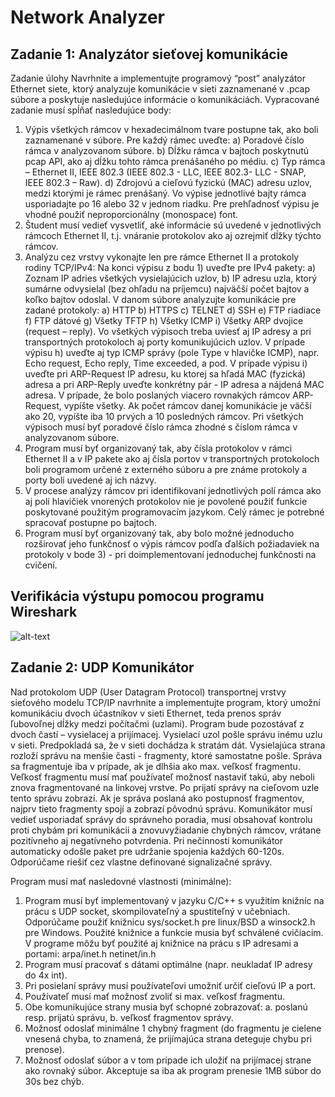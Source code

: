 # Network Analyzer
## Zadanie 1: Analyzátor sieťovej komunikácie
Zadanie úlohy
Navrhnite a implementujte programový “post” analyzátor Ethernet siete, ktorý analyzuje komunikácie v sieti zaznamenané v .pcap súbore a poskytuje nasledujúce informácie o komunikáciách. Vypracované zadanie musí spĺňať nasledujúce body:
1) Výpis všetkých rámcov v hexadecimálnom tvare postupne tak, ako boli zaznamenané v súbore.
Pre každý rámec uveďte:
a) Poradové číslo rámca v analyzovanom súbore.
b) Dĺžku rámca v bajtoch poskytnutú pcap API, ako aj dĺžku tohto rámca prenášaného po médiu.
c) Typ rámca – Ethernet II, IEEE 802.3 (IEEE 802.3 - LLC, IEEE 802.3- LLC - SNAP, IEEE 802.3 – Raw).
d) Zdrojovú a cieľovú fyzickú (MAC) adresu uzlov, medzi ktorými je rámec prenášaný.
Vo výpise jednotlivé bajty rámca usporiadajte po 16 alebo 32 v jednom riadku. Pre prehľadnosť výpisu je vhodné použiť neproporcionálny (monospace) font.
2) Študent musí vedieť vysvetliť, aké informácie sú uvedené v jednotlivých rámcoch Ethernet II, t.j. vnáranie protokolov ako aj ozrejmiť dĺžky týchto rámcov.
3) Analýzu cez vrstvy vykonajte len pre rámce Ethernet II a protokoly rodiny TCP/IPv4:
Na konci výpisu z bodu 1) uveďte pre IPv4 pakety:
a) Zoznam IP adries všetkých vysielajúcich uzlov,
b) IP adresu uzla, ktorý sumárne odvysielal (bez ohľadu na príjemcu) najväčší počet bajtov a koľko bajtov odoslal.
V danom súbore analyzujte komunikácie pre zadané protokoly:
a) HTTP
b) HTTPS
c) TELNET
d) SSH
e) FTP riadiace
f) FTP dátové
g) Všetky TFTP
h) Všetky ICMP
i) Všetky ARP dvojice (request – reply).
Vo všetkých výpisoch treba uviesť aj IP adresy a pri transportných protokoloch aj porty komunikujúcich uzlov.
V prípade výpisu h) uveďte aj typ ICMP správy (pole Type v hlavičke ICMP), napr. Echo request, Echo reply, Time exceeded, a pod.
V prípade výpisu i) uveďte pri ARP-Request IP adresu, ku ktorej sa hľadá MAC (fyzická) adresa a pri ARP-Reply uveďte konkrétny pár - IP adresa a nájdená MAC adresa. V prípade, že bolo poslaných viacero rovnakých rámcov ARP-Request, vypíšte všetky.
Ak počet rámcov danej komunikácie je väčší ako 20, vypíšte iba 10 prvých a 10 posledných rámcov. Pri všetkých výpisoch musí byť poradové číslo rámca zhodné s číslom rámca v analyzovanom súbore.
4) Program musí byť organizovaný tak, aby čísla protokolov v rámci Ethernet II a v IP pakete ako aj čísla portov v transportných protokoloch boli programom určené z externého súboru a pre známe protokoly a porty boli uvedené aj ich názvy.
5) V procese analýzy rámcov pri identifikovaní jednotlivých polí rámca ako aj polí hlavičiek vnorených protokolov nie je povolené použiť funkcie poskytované použitým programovacím jazykom. Celý rámec je potrebné spracovať postupne po bajtoch.
6) Program musí byť organizovaný tak, aby bolo možné jednoducho rozširovať jeho funkčnosť o výpis rámcov podľa ďalších požiadaviek na protokoly v bode 3) - pri doimplementovaní jednoduchej funkčnosti na cvičení.

## Verifikácia výstupu pomocou programu Wireshark
![alt-text](https://encrypted-tbn0.gstatic.com/images?q=tbn:ANd9GcT0qVgjmjS8pZ3CGVZTGxuraFuO9a3IgR1y_DSFTfLDasIsQIz-)

## Zadanie 2: UDP Komunikátor

Nad protokolom UDP (User Datagram Protocol) transportnej vrstvy sieťového modelu TCP/IP navrhnite a implementujte program, ktorý umožní komunikáciu dvoch účastníkov v sieti Ethernet, teda prenos správ ľubovoľnej dĺžky medzi počítačmi (uzlami).
Program bude pozostávať z dvoch častí – vysielacej a prijímacej. Vysielací uzol pošle správu inému uzlu v sieti. Predpokladá sa, že v sieti dochádza k stratám dát. Vysielajúca strana rozloží správu na menšie časti - fragmenty, ktoré samostatne pošle. Správa sa fragmentuje iba v prípade, ak je dlhšia ako max. veľkosť fragmentu. Veľkosť fragmentu musí mať používateľ možnosť nastaviť takú, aby neboli znova fragmentované na linkovej vrstve.
Po prijatí správy na cieľovom uzle tento správu zobrazí. Ak je správa poslaná ako postupnosť fragmentov, najprv tieto fragmenty spojí a zobrazí pôvodnú správu.
Komunikátor musí vedieť usporiadať správy do správneho poradia, musí obsahovať kontrolu proti chybám pri komunikácii a znovuvyžiadanie chybných rámcov, vrátane pozitívneho aj negatívneho potvrdenia. Pri nečinnosti komunikátor automaticky odošle paket pre udržanie spojenia každých 60-120s. Odporúčame riešiť cez vlastne definované signalizačné správy.

Program musí mať nasledovné vlastnosti (minimálne):
1. Program musí byť implementovaný v jazyku C/C++ s využitím knižníc na prácu s UDP socket, skompilovateľný a spustiteľný v učebniach. Odporúčame použiť knižnicu sys/socket.h pre linux/BSD a winsock2.h pre Windows. Použité knižnice a funkcie musia byť schválené cvičiacim. V programe môžu byť použité aj knižnice na prácu s IP adresami a portami:
arpa/inet.h
netinet/in.h
2. Program musí pracovať s dátami optimálne (napr. neukladať IP adresy do 4x int).
3. Pri posielaní správy musí používateľovi umožniť určiť cieľovú IP a port.
4. Používateľ musí mať možnosť zvoliť si max. veľkosť fragmentu.
5. Obe komunikujúce strany musia byť schopné zobrazovať:
a. poslanú resp. prijatú správu,
b. veľkosť fragmentov správy.
6. Možnosť odoslať minimálne 1 chybný fragment (do fragmentu je cielene vnesená chyba, to znamená, že prijímajúca strana deteguje chybu pri prenose).
7. Možnosť odoslať súbor a v tom prípade ich uložiť na prijímacej strane ako rovnaký súbor. Akceptuje sa iba ak program prenesie 1MB súbor do 30s bez chýb.
